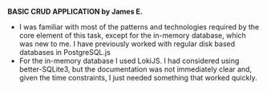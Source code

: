 **BASIC CRUD APPLICATION by James E.**

- I was familiar with most of the patterns and technologies required by the 
  core element of this task, except for the in-memory database, which was 
  new to me. I have previously worked with regular disk based 
  databases in PostgreSQL.js
- For the in-memory database I used LokiJS. I had considered using 
  better-SQLite3, but the documentation was not immediately clear and, given the time 
  constraints, I just needed something that worked quickly.
  